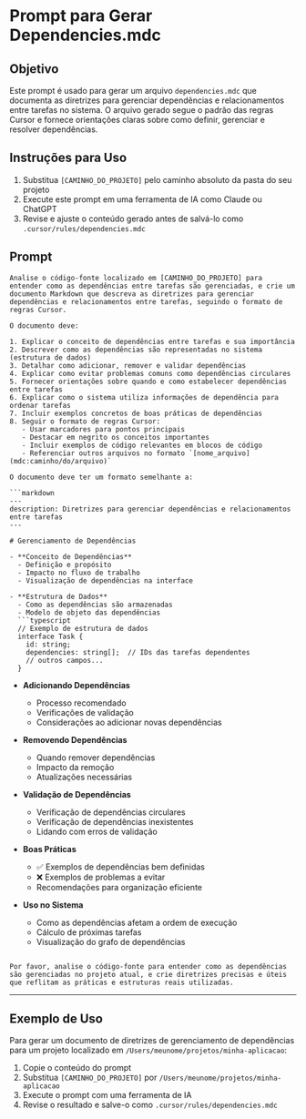 # Prompt para Gerar Dependencies.mdc

## Objetivo

Este prompt é usado para gerar um arquivo `dependencies.mdc` que documenta as diretrizes para gerenciar dependências e relacionamentos entre tarefas no sistema. O arquivo gerado segue o padrão das regras Cursor e fornece orientações claras sobre como definir, gerenciar e resolver dependências.

## Instruções para Uso

1. Substitua `[CAMINHO_DO_PROJETO]` pelo caminho absoluto da pasta do seu projeto
2. Execute este prompt em uma ferramenta de IA como Claude ou ChatGPT
3. Revise e ajuste o conteúdo gerado antes de salvá-lo como `.cursor/rules/dependencies.mdc`

## Prompt

````
Analise o código-fonte localizado em [CAMINHO_DO_PROJETO] para entender como as dependências entre tarefas são gerenciadas, e crie um documento Markdown que descreva as diretrizes para gerenciar dependências e relacionamentos entre tarefas, seguindo o formato de regras Cursor.

O documento deve:

1. Explicar o conceito de dependências entre tarefas e sua importância
2. Descrever como as dependências são representadas no sistema (estrutura de dados)
3. Detalhar como adicionar, remover e validar dependências
4. Explicar como evitar problemas comuns como dependências circulares
5. Fornecer orientações sobre quando e como estabelecer dependências entre tarefas
6. Explicar como o sistema utiliza informações de dependência para ordenar tarefas
7. Incluir exemplos concretos de boas práticas de dependências
8. Seguir o formato de regras Cursor:
   - Usar marcadores para pontos principais
   - Destacar em negrito os conceitos importantes
   - Incluir exemplos de código relevantes em blocos de código
   - Referenciar outros arquivos no formato `[nome_arquivo](mdc:caminho/do/arquivo)`

O documento deve ter um formato semelhante a:

```markdown
---
description: Diretrizes para gerenciar dependências e relacionamentos entre tarefas
---

# Gerenciamento de Dependências

- **Conceito de Dependências**
  - Definição e propósito
  - Impacto no fluxo de trabalho
  - Visualização de dependências na interface

- **Estrutura de Dados**
  - Como as dependências são armazenadas
  - Modelo de objeto das dependências
  ```typescript
  // Exemplo de estrutura de dados
  interface Task {
    id: string;
    dependencies: string[];  // IDs das tarefas dependentes
    // outros campos...
  }
````

- **Adicionando Dependências**

  - Processo recomendado
  - Verificações de validação
  - Considerações ao adicionar novas dependências

- **Removendo Dependências**

  - Quando remover dependências
  - Impacto da remoção
  - Atualizações necessárias

- **Validação de Dependências**

  - Verificação de dependências circulares
  - Verificação de dependências inexistentes
  - Lidando com erros de validação

- **Boas Práticas**

  - ✅ Exemplos de dependências bem definidas
  - ❌ Exemplos de problemas a evitar
  - Recomendações para organização eficiente

- **Uso no Sistema**
  - Como as dependências afetam a ordem de execução
  - Cálculo de próximas tarefas
  - Visualização do grafo de dependências

```

Por favor, analise o código-fonte para entender como as dependências são gerenciadas no projeto atual, e crie diretrizes precisas e úteis que reflitam as práticas e estruturas reais utilizadas.
```

---

## Exemplo de Uso

Para gerar um documento de diretrizes de gerenciamento de dependências para um projeto localizado em `/Users/meunome/projetos/minha-aplicacao`:

1. Copie o conteúdo do prompt
2. Substitua `[CAMINHO_DO_PROJETO]` por `/Users/meunome/projetos/minha-aplicacao`
3. Execute o prompt com uma ferramenta de IA
4. Revise o resultado e salve-o como `.cursor/rules/dependencies.mdc`
